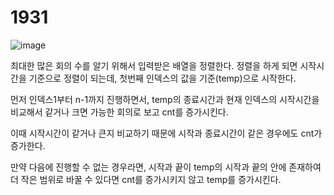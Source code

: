 <H1>1931</H1>

![image](https://user-images.githubusercontent.com/65153512/120910994-565db600-c6be-11eb-9b21-ead0928e942a.png)

최대한 많은 회의 수를 알기 위해서 입력받은 배열을 정렬한다.
정렬을 하게 되면 시작시간을 기준으로 정렬이 되는데, 
첫번째 인덱스의 값을 기준(temp)으로 시작한다.

먼저 인덱스1부터 n-1까지 진행하면서, temp의 종료시간과 현재 인덱스의 시작시간을 비교해서 같거나 크면 가능한 회의로 보고 cnt를 증가시킨다.

이때 시작시간이 같거나 큰지 비교하기 때문에 시작과 종료시간이 같은 경우에도 cnt가 증가한다.

만약 다음에 진행할 수 없는 경우라면, 시작과 끝이 temp의 시작과 끝의 안에 존재하여 더 작은 범위로 바꿀 수 있다면 cnt를 증가시키지 않고 temp를 증가시킨다.